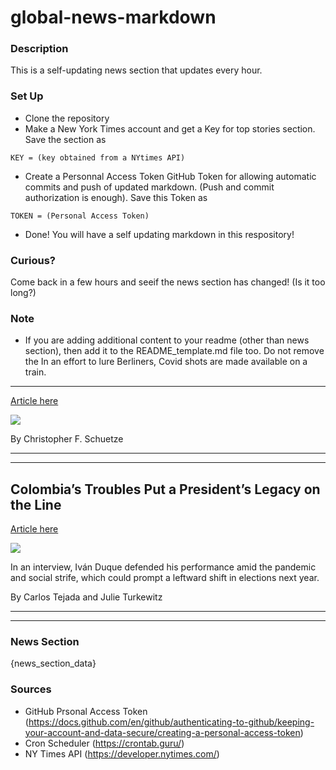# global-news-markdown

### Description 
This is a self-updating news section that updates every hour.

### Set Up 
* Clone the repository
* Make a New York Times account and get a Key for top stories section. Save the section as 
 ```
 KEY = (key obtained from a NYtimes API)
 ```
*  Create a Personnal Access Token GitHub Token for allowing automatic commits and push of updated markdown. (Push and commit authorization is enough). Save this Token as 
```
TOKEN = (Personal Access Token)
```
* Done! You will have a self updating markdown in this respository!

### Curious?
Come back in a few hours and seeif the news section has changed! (Is it too long?)

### Note
* If you are adding additional content to your readme (other than news section), then add it to the README_template.md file too. Do not remove the In an effort to lure Berliners, Covid shots are made available on a train.
--------------------------------------------------------------------------

[Article here](https://www.nytimes.com/2021/08/30/world/in-an-effort-to-lure-berliners-covid-shots-are-made-available-on-a-train.html)

[![](https://static01.nyt.com/images/2021/08/30/world/30virus-briefing-germany/30virus-briefing-germany-superJumbo.jpg)](https://www.nytimes.com/2021/08/30/world/in-an-effort-to-lure-berliners-covid-shots-are-made-available-on-a-train.html)

By Christopher F. Schuetze

* * *

* * *

Colombia’s Troubles Put a President’s Legacy on the Line
--------------------------------------------------------

[Article here](https://www.nytimes.com/2021/08/30/world/americas/colombia-president-duque.html)

[![](https://static01.nyt.com/images/2021/08/30/world/30colombia-duque-1/30colombia-duque-1-superJumbo.jpg)](https://www.nytimes.com/2021/08/30/world/americas/colombia-president-duque.html)

In an interview, Iván Duque defended his performance amid the pandemic and social strife, which could prompt a leftward shift in elections next year.

By Carlos Tejada and Julie Turkewitz

* * *

* * *

### News Section 
{news_section_data}


### Sources 
* GitHub Prsonal Access Token (https://docs.github.com/en/github/authenticating-to-github/keeping-your-account-and-data-secure/creating-a-personal-access-token)
* Cron Scheduler (https://crontab.guru/)
* NY Times API (https://developer.nytimes.com/)
